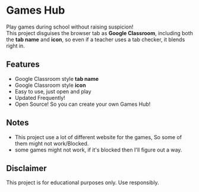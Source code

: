 # Games Hub

Play games during school without raising suspicion!  
This project disguises the browser tab as **Google Classroom**, including both the **tab name** and **icon**, so even if a teacher uses a tab checker, it blends right in.

## Features
- Google Classroom style **tab name**
- Google Classroom style **icon**
- Easy to use, just open and play
- Updated Frequently!
- Open Source! So you can create your own Games Hub!

## Notes
- This project use a lot of different website for the games, So some of them might not work/Blocked.
- some games might not work, if it's blocked then I'll figure out a way.
## Disclaimer
This project is for educational purposes only. Use responsibly.
